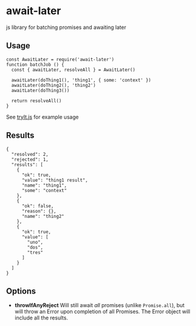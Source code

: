# await-later
js library for batching promises and awaiting later


## Usage

    const AwaitLater = require('await-later')
    function batchJob () {
      const { awaitLater, resolveAll } = AwaitLater()
      
      awaitLater(doThing1(), 'thing1', { some: 'context' })
      awaitLater(doThing2(), 'thing2')
      awaitLater(doThing3())

      return resolveAll()
    }
    
See [tryIt.js](./tryIt.js) for example usage

## Results

    {
      "resolved": 2,
      "rejected": 1,
      "results": [
        {
          "ok": true,
          "value": "thing1 result",
          "name": "thing1",
          "some": "context"
        },
        {
          "ok": false,
          "reason": {},
          "name": "thing2"
        },
        {
          "ok": true,
          "value": [
            "uno",
            "dos",
            "tres"
          ]
        }
      ]
    }

## Options

- **throwIfAnyReject** Will still await _all_ promises (unlike `Promise.all`), but will throw an Error upon completion of all Promises.  The Error object will include all the results.
